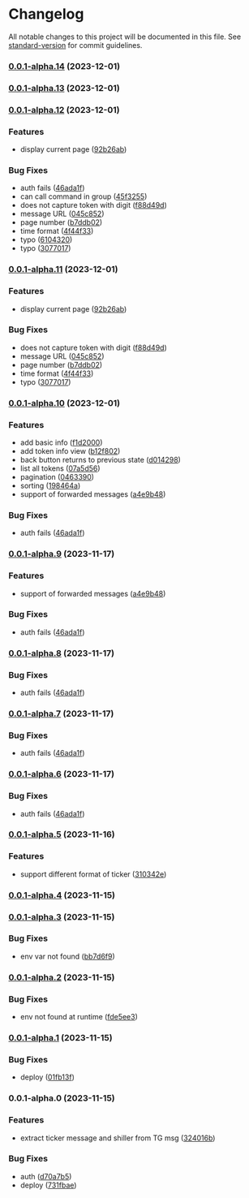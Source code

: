 # Changelog

All notable changes to this project will be documented in this file. See [standard-version](https://github.com/conventional-changelog/standard-version) for commit guidelines.

### [0.0.1-alpha.14](https://github.com/tortuga0x0000/wagmi/compare/v0.0.1-alpha.12...v0.0.1-alpha.14) (2023-12-01)

### [0.0.1-alpha.13](https://github.com/tortuga0x0000/wagmi/compare/v0.0.1-alpha.5...v0.0.1-alpha.13) (2023-12-01)

### [0.0.1-alpha.12](https://github.com/tortuga0x0000/wagmi/compare/v0.0.1-alpha.5...v0.0.1-alpha.12) (2023-12-01)


### Features

* display current page ([92b26ab](https://github.com/tortuga0x0000/wagmi/commit/92b26ab9874d7ebd4a86f475e6d5ae2f75ed3a44))


### Bug Fixes

* auth fails ([46ada1f](https://github.com/tortuga0x0000/wagmi/commit/46ada1f98eb6ea80dd6b2b7ce34a4002462627dc))
* can call command in group ([45f3255](https://github.com/tortuga0x0000/wagmi/commit/45f325566175f9a5c108f0ce299759af4b52b904))
* does not capture token with digit ([f88d49d](https://github.com/tortuga0x0000/wagmi/commit/f88d49d4e831975c3e51666d8afda4f17f472fdf))
* message URL ([045c852](https://github.com/tortuga0x0000/wagmi/commit/045c852c3897e4988b7d79803f283cf9596c8fa5))
* page number ([b7ddb02](https://github.com/tortuga0x0000/wagmi/commit/b7ddb027c7ebc641b886564c15759a4d647d97ee))
* time format ([4f44f33](https://github.com/tortuga0x0000/wagmi/commit/4f44f334e0d631f440e2c1170633d5c3a16f2526))
* typo ([6104320](https://github.com/tortuga0x0000/wagmi/commit/61043203826c6960b31bc481928c479ce28eddd1))
* typo ([3077017](https://github.com/tortuga0x0000/wagmi/commit/3077017c25e74dd8d000d4a531e073117f7f2b55))

### [0.0.1-alpha.11](https://github.com/tortuga0x0000/wagmi/compare/v0.0.1-alpha.5...v0.0.1-alpha.11) (2023-12-01)


### Features

* display current page ([92b26ab](https://github.com/tortuga0x0000/wagmi/commit/92b26ab9874d7ebd4a86f475e6d5ae2f75ed3a44))


### Bug Fixes

* does not capture token with digit ([f88d49d](https://github.com/tortuga0x0000/wagmi/commit/f88d49d4e831975c3e51666d8afda4f17f472fdf))
* message URL ([045c852](https://github.com/tortuga0x0000/wagmi/commit/045c852c3897e4988b7d79803f283cf9596c8fa5))
* page number ([b7ddb02](https://github.com/tortuga0x0000/wagmi/commit/b7ddb027c7ebc641b886564c15759a4d647d97ee))
* time format ([4f44f33](https://github.com/tortuga0x0000/wagmi/commit/4f44f334e0d631f440e2c1170633d5c3a16f2526))
* typo ([3077017](https://github.com/tortuga0x0000/wagmi/commit/3077017c25e74dd8d000d4a531e073117f7f2b55))

### [0.0.1-alpha.10](https://github.com/tortuga0x0000/wagmi/compare/v0.0.1-alpha.5...v0.0.1-alpha.10) (2023-12-01)


### Features

* add basic info ([f1d2000](https://github.com/tortuga0x0000/wagmi/commit/f1d20001974a2c350e020eb00cfdfc5f6d43962a))
* add token info view ([b12f802](https://github.com/tortuga0x0000/wagmi/commit/b12f802fb97b6a5051e5750601b01e496e4d098f))
* back button returns to previous state ([d014298](https://github.com/tortuga0x0000/wagmi/commit/d01429844083f6bfae6c52b7313db070593f2c44))
* list all tokens ([07a5d56](https://github.com/tortuga0x0000/wagmi/commit/07a5d560ab2f4100ab816f1253c454cb77ebb949))
* pagination ([0463390](https://github.com/tortuga0x0000/wagmi/commit/0463390685aa67f944ea4964a5bc56e3a1d38f54))
* sorting ([198464a](https://github.com/tortuga0x0000/wagmi/commit/198464af87d6949aba31bc712df6dd9123860b85))
* support of forwarded messages ([a4e9b48](https://github.com/tortuga0x0000/wagmi/commit/a4e9b48ef4f772c115fc0239e2a79c2450075b3e))


### Bug Fixes

* auth fails ([46ada1f](https://github.com/tortuga0x0000/wagmi/commit/46ada1f98eb6ea80dd6b2b7ce34a4002462627dc))

### [0.0.1-alpha.9](https://github.com/tortuga0x0000/wagmi/compare/v0.0.1-alpha.5...v0.0.1-alpha.9) (2023-11-17)


### Features

* support of forwarded messages ([a4e9b48](https://github.com/tortuga0x0000/wagmi/commit/a4e9b48ef4f772c115fc0239e2a79c2450075b3e))


### Bug Fixes

* auth fails ([46ada1f](https://github.com/tortuga0x0000/wagmi/commit/46ada1f98eb6ea80dd6b2b7ce34a4002462627dc))

### [0.0.1-alpha.8](https://github.com/tortuga0x0000/wagmi/compare/v0.0.1-alpha.5...v0.0.1-alpha.8) (2023-11-17)


### Bug Fixes

* auth fails ([46ada1f](https://github.com/tortuga0x0000/wagmi/commit/46ada1f98eb6ea80dd6b2b7ce34a4002462627dc))

### [0.0.1-alpha.7](https://github.com/tortuga0x0000/wagmi/compare/v0.0.1-alpha.5...v0.0.1-alpha.7) (2023-11-17)


### Bug Fixes

* auth fails ([46ada1f](https://github.com/tortuga0x0000/wagmi/commit/46ada1f98eb6ea80dd6b2b7ce34a4002462627dc))

### [0.0.1-alpha.6](https://github.com/tortuga0x0000/wagmi/compare/v0.0.1-alpha.5...v0.0.1-alpha.6) (2023-11-17)


### Bug Fixes

* auth fails ([46ada1f](https://github.com/tortuga0x0000/wagmi/commit/46ada1f98eb6ea80dd6b2b7ce34a4002462627dc))

### [0.0.1-alpha.5](https://github.com/tortuga0x0000/wagmi/compare/v0.0.1-alpha.3...v0.0.1-alpha.5) (2023-11-16)


### Features

* support different format of ticker ([310342e](https://github.com/tortuga0x0000/wagmi/commit/310342ee534ccc330d56107bfe78132409200d40))

### [0.0.1-alpha.4](https://github.com/tortuga0x0000/wagmi/compare/v0.0.1-alpha.3...v0.0.1-alpha.4) (2023-11-15)

### [0.0.1-alpha.3](https://github.com/tortuga0x0000/wagmi/compare/v0.0.1-alpha.2...v0.0.1-alpha.3) (2023-11-15)


### Bug Fixes

* env var not found ([bb7d6f9](https://github.com/tortuga0x0000/wagmi/commit/bb7d6f9eb2dac893c85ece6e3a7c7616eb35de0a))

### [0.0.1-alpha.2](https://github.com/tortuga0x0000/wagmi/compare/v0.0.1-alpha.1...v0.0.1-alpha.2) (2023-11-15)


### Bug Fixes

* env not found at runtime ([fde5ee3](https://github.com/tortuga0x0000/wagmi/commit/fde5ee3d7376880a265f19c5366b028382f90b77))

### [0.0.1-alpha.1](https://github.com/tortuga0x0000/wagmi/compare/v0.0.1-alpha.0...v0.0.1-alpha.1) (2023-11-15)


### Bug Fixes

* deploy ([01fb13f](https://github.com/tortuga0x0000/wagmi/commit/01fb13f136eb6f986f403b63565c2993efda876d))

### 0.0.1-alpha.0 (2023-11-15)


### Features

* extract ticker message and shiller from TG msg ([324016b](https://github.com/tortuga0x0000/wagmi/commit/324016be8e2eb9f08611a4fc2286fa9fdaa35858))


### Bug Fixes

* auth ([d70a7b5](https://github.com/tortuga0x0000/wagmi/commit/d70a7b5eb40fa42f94e334c39fa64f2ec58cf25b))
* deploy ([731fbae](https://github.com/tortuga0x0000/wagmi/commit/731fbae148b214cb0ef0f11241ce9f76988f890d))

